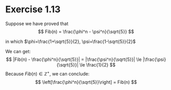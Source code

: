 # Exercise 1.13

Suppose we have proved that
$$
  Fib(n) = \frac{\phi^n - \psi^n}{\sqrt{5}}
$$

in which $\phi=\frac{1+\sqrt{5}}{2}, \psi=\frac{1-\sqrt{5}}{2}$

We can get:
$$
  |Fib(n) - \frac{\phi^n}{\sqrt{5}}|
  = |\frac{\psi^n}{\sqrt{5}}|
  \le |\frac{\psi}{\sqrt{5}}|
  \le \frac{1}{2}
$$
Because $Fib(n)\in\mathbb{Z}^+$, we can conclude:
$$
  \left[\frac{\phi^n}{\sqrt{5}}\right]
  = Fib(n)
$$
